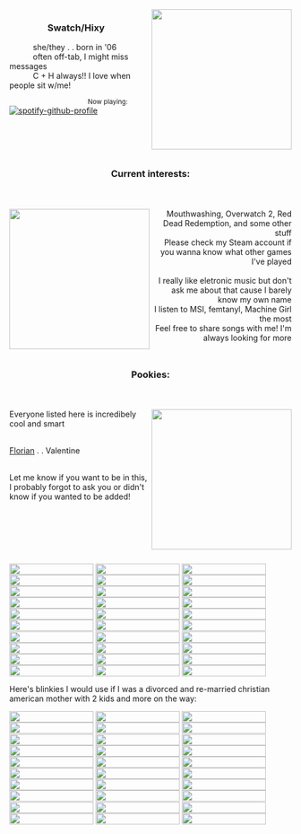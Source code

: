 <img align="right" width="250" height="250" src="https://static.wikia.nocookie.net/overwatch_gamepedia/images/2/25/Spray_Hazard_Maisie%27s_Treat.png/revision/latest?cb=20241217173741">

###    <img width="15" height="15" src="https://gifcity.carrd.co/assets/images/gallery289/68f4ce05.gif?v=e3c0bc0f"> Swatch/Hixy <img width="15" height="15" src="https://gifcity.carrd.co/assets/images/gallery289/68f4ce05.gif?v=e3c0bc0f"><br/>
   she/they . . born in '06 <br/>
   often off-tab, I might miss messages <br/>
   C + H always!! I love when people sit w/me! <br/>


<sub>            Now playing:</sub><br/> 
[![spotify-github-profile](https://spotify-github-profile.kittinanx.com/api/view?uid=grinningtea7&cover_image=true&theme=natemoo-re&show_offline=true&background_color=121212&interchange=true&bar_color=969696&bar_color_cover=false)](https://spotify-github-profile.kittinanx.com/api/view?uid=grinningtea7&redirect=true)

<img align="center" width="1000" height="10" src="https://gifcity.carrd.co/assets/images/gallery48/eea55b7e.gif?v=e3c0bc0f">


### <p align="center">Current interests:</p><br/>

<img align="left" width="250" height="250" src="https://static.wikia.nocookie.net/overwatch_gamepedia/images/9/9c/Spray_Hazard_Puppy_Chow.png/revision/latest?cb=20241217173816">
<p align="right">
Mouthwashing, Overwatch 2, Red Dead Redemption, and some other stuff<br/>
Please check my Steam account if you wanna know what other games I've played<br/>
<br/>
I really like eletronic music but don't ask me about that cause I barely know my own name<br/>
I listen to MSI, femtanyl, Machine Girl the most<br/>
Feel free to share songs with me! I'm always looking for more<br/>
</p>

<img align="center" width="1000" height="10" src="https://gifcity.carrd.co/assets/images/gallery48/eea55b7e.gif?v=e3c0bc0f">


### <p align="center">Pookies:</p><br/>

<img align="right" width="250" height="250" src="https://static.wikia.nocookie.net/overwatch_gamepedia/images/6/6c/Spray_Hazard_Dog_Phreak.png/revision/latest?cb=20241217173711">

Everyone listed here is incredibely cool and smart<br/>
<br/>

[Florian](https://github.com/czernins) . . Valentine <br/>
<br/>

Let me know if you want to be in this, I probably forgot to ask you or didn't know if you wanted to be added!


<img align="center" width="1000" height="10" src="https://gifcity.carrd.co/assets/images/gallery48/eea55b7e.gif?v=e3c0bc0f">





<img align="center" width="150" height="20" src="https://y2k.neocities.org/blinkiez/tumblr_static_5h66wf2omuosk4g44844kk4c0.gif"> <img align="center" width="150" height="20" src="https://y2k.neocities.org/blinkiez/newbatch/A4JMkfi.gif"> 
<img align="center" width="150" height="20" src="https://blinkiecollecti0n.neocities.org/images/stillyou.gif"> 
<img align="center" width="150" height="20" src="https://adriansblinkiecollection.neocities.org/b/mousebites.gif"> 
<img align="center" width="150" height="20" src="https://blinkiecollecti0n.neocities.org/images/spamton.gif"> 
<img align="center" width="150" height="20" src="https://blinkiecollecti0n.neocities.org/images/rainbowdash.gif"> 
<img align="center" width="150" height="20" src="https://blinkiecollecti0n.neocities.org/images/ilovedogs.gif"> 
<img align="center" width="150" height="20" src="https://blinkiecollecti0n.neocities.org/images/mytummyhurts.gif"> 
<img align="center" width="150" height="20" src="https://blinkiecollecti0n.neocities.org/images/pixelartist.gif"> 
<img align="center" width="150" height="20" src="https://adriansblinkiecollection.neocities.org/v14.gif"> 
<img align="center" width="150" height="20" src="https://adriansblinkiecollection.neocities.org/j13.gif"> 
<img align="center" width="150" height="20" src="https://adriansblinkiecollection.neocities.org/h48.gif"> 
<img align="center" width="150" height="20" src="https://adriansblinkiecollection.neocities.org/q3.gif"> 
<img align="center" width="150" height="20" src="https://adriansblinkiecollection.neocities.org/z55.gif"> 
<img align="center" width="150" height="20" src="https://adriansblinkiecollection.neocities.org/h7.gif"> 
<img align="center" width="150" height="20" src="https://adriansblinkiecollection.neocities.org/g3.gif"> 
<img align="center" width="150" height="20" src="https://adriansblinkiecollection.neocities.org/a44.gif"> 
<img align="center" width="150" height="20" src="https://adriansblinkiecollection.neocities.org/c10.gif"> 
<img align="center" width="150" height="20" src="https://adriansblinkiecollection.neocities.org/v35.gif"> 
<img align="center" width="150" height="20" src="https://blinkie-net.neocities.org/blinkies/9/dinner1.gif"> 
<img align="center" width="150" height="20" src="https://blinkie-net.neocities.org/blinkies/9/lovesickcannibal.gif"> 
<img align="center" width="150" height="20" src="https://blinkie-net.neocities.org/blinkies/9/s33khelp.gif"> 
<img align="center" width="150" height="20" src="https://64.media.tumblr.com/261821932a271e99b0dd977e1cd3b5b2/99141ce70bf3699a-5c/s250x400/1d39e15fd2c0f56441081ab212d9c70f95780ac6.gifv"> 
<img align="center" width="150" height="20" src="https://64.media.tumblr.com/8047102db40778e0035f28e141a52bf6/f406c26ac97f1536-17/s250x400/990f4a0c8c65781a81c2176d704567b1341dac47.gifv"> 
<img align="center" width="150" height="20" src="https://64.media.tumblr.com/6dfb0f00322c3d28a4608cf01e351aea/61289e0d6c0c7c55-cb/s250x400/03d06cbc47f80aeac67311a2873e873dc5e450f4.gifv"> 
<img align="center" width="150" height="20" src="https://blinkie-net.neocities.org/blinkies/10/violent-videogames.gif"> 
<img align="center" width="150" height="20" src="https://blinkie-net.neocities.org/blinkies/10/sparkle-on.gif"> 
<img align="center" width="150" height="20" src="https://blinkie-net.neocities.org/blinkies/8/gamer.gif"> 
<img align="center" width="150" height="20" src="https://mothcpu.net/blinkies/internet%20blinkie.gif"> 
<img align="center" width="150" height="20" src="https://i6.glitter-graphics.org/pub/456/456636y6irlp4fwp.gif"> 

Here's blinkies I would use if I was a divorced and re-married christian american mother with 2 kids and more on the way:

<img align="center" width="150" height="20" src="https://dl.glitter-graphics.com/pub/3741/3741855ldko3yg09y.gif"> <img align="center" width="150" height="20" src="https://i6.glitter-graphics.org/pub/284/284546rlq6a5tl1k.gif"> 
<img align="center" width="150" height="20" src="https://i5.glitter-graphics.org/pub/1560/1560445tans96u9gg.gif"> 
<img align="center" width="150" height="20" src="https://i3.glitter-graphics.org/pub/576/576923qi5jf0rjba.gif"> 
<img align="center" width="150" height="20" src="https://i10.glitter-graphics.org/pub/37/37370g89xeibxiz.gif"> 
<img align="center" width="150" height="20" src="https://i7.glitter-graphics.org/pub/1557/1557587xtwvs3i45q.gif"> 
<img align="center" width="150" height="20" src="https://i9.glitter-graphics.org/pub/969/969829gaveaogrm8.gif"> 
<img align="center" width="150" height="20" src="https://i3.glitter-graphics.org/pub/478/478543vhxazj9iwr.gif"> 
<img align="center" width="150" height="20" src="https://i1.glitter-graphics.org/pub/910/910911f3iy1yu809.gif"> 
<img align="center" width="150" height="20" src="https://i10.glitter-graphics.org/pub/321/321090by0st99orn.gif"> 
<img align="center" width="150" height="20" src="https://i1.glitter-graphics.org/pub/223/223961vdl4q7a28b.gif"> 
<img align="center" width="150" height="20" src="https://i1.glitter-graphics.org/pub/367/367281ta7nv6s8pu.gif"> 
<img align="center" width="150" height="20" src="https://i10.glitter-graphics.org/pub/538/538220xdalxip51g.gif"> 
<img align="center" width="150" height="20" src="https://i7.glitter-graphics.org/pub/595/595787il9vztypfx.gif"> 
<img align="center" width="150" height="20" src="https://i3.glitter-graphics.org/pub/596/596333vk0dp0kthd.gif"> 
<img align="center" width="150" height="20" src="https://i10.glitter-graphics.org/pub/912/912780xlb667nkj6.gif"> 
<img align="center" width="150" height="20" src="https://i2.glitter-graphics.org/pub/148/148992cobpddgrnj.gif"> 
<img align="center" width="150" height="20" src="https://i5.glitter-graphics.org/pub/37/37365bcqgh289pm.gif"> 
<img align="center" width="150" height="20" src="https://i9.glitter-graphics.org/pub/284/284319m5kwwq7h7u.gif"> 
<img align="center" width="150" height="20" src="https://i8.glitter-graphics.org/pub/1196/1196038naaod21897.gif"> 
<img align="center" width="150" height="20" src="https://i9.glitter-graphics.org/pub/1268/1268899urnb66mucl.gif"> 
<img align="center" width="150" height="20" src="https://i3.glitter-graphics.org/pub/1560/1560453ccp39smdkj.gif"> 
<img align="center" width="150" height="20" src="https://i8.glitter-graphics.org/pub/993/993008que5eyzzus.gif"> 
<img align="center" width="150" height="20" src="https://i8.glitter-graphics.org/pub/1510/1510978ikvu4ld1xd.gif"> 
<img align="center" width="150" height="20" src="https://dl.glitter-graphics.com/pub/3537/3537838a7wzcrp7om.gif"> 
<img align="center" width="150" height="20" src="https://i6.glitter-graphics.org/pub/478/478546atpmy53adt.gif"> 
<img align="center" width="150" height="20" src="https://i2.glitter-graphics.org/pub/223/223752ejeqwyk16w.gif"> 
<img align="center" width="150" height="20" src="https://i6.glitter-graphics.org/pub/419/419076v3ioclb7jo.gif"> 
<img align="center" width="150" height="20" src="https://i9.glitter-graphics.org/pub/191/191169cu53u3tomz.jpg"> 
<img align="center" width="150" height="20" src="https://i5.glitter-graphics.org/pub/272/272375zhbjwhhpe2.gif"> 

 
